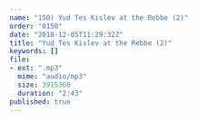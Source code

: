 ```yaml
---
name: "150) Yud Tes Kislev at the Rebbe (2)"
order: "0150"
date: "2018-12-05T11:29:32Z"
title: "Yud Tes Kislev at the Rebbe (2)"
keywords: []
file:
- ext: ".mp3"
  mime: "audio/mp3"
  size: 3915360
  duration: "2:43"
published: true
---
```

